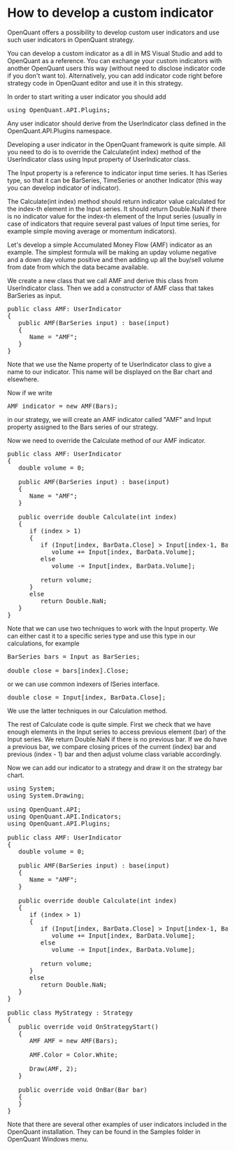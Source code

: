 # How to develop a custom indicator

OpenQuant offers a possibility to develop custom user indicators and use such user indicators in 
OpenQuant strategy.

You can develop a custom indicator as a dll in MS Visual Studio and add to OpenQuant as a reference. 
You can exchange your custom indicators with another OpenQuant users this way (without need to 
disclose indicator code if you don't want to). Alternatively, you can add indicator code right before 
strategy code in OpenQuant editor and use it in this strategy.  

In order to start writing a user indicator you should add 
<pre>
using OpenQuant.API.Plugins;
</pre>
Any user indicator should derive from the UserIndicator class defined in the OpenQuant.API.Plugins 
namespace. 

Developing a user indicator in the OpenQuant framework is quite simple. All you need to do is to 
override the Calculate(int index) method of the UserIndicator class using Input property of 
UserIndicator class. 

The Input property is a reference to indicator input time series. It has ISeries type, so that it can be 
BarSeries, TimeSeries or another Indicator (this way you can develop indicator of indicator). 

The Calculate(int index) method should return indicator value calculated for the index-th element in 
the Input series. It should return Double.NaN if there is no indicator value for the index-th element of 
the Input series (usually in case of indicators that require several past values of Input time series, for 
example simple moving average or momentum indicators). 

Let's develop a simple Accumulated Money Flow (AMF) indicator as an example. The simplest formula 
will be making an upday volume negative and a down day volume positive and then adding up all the 
buy/sell volume from date from which the data became available. 

We create a new class that we call AMF and derive this class from UserIndicator class. Then we add a 
constructor of AMF class that takes BarSeries as input. 
<pre>
public class AMF: UserIndicator  
{  
   public AMF(BarSeries input) : base(input)  
   {
      Name = "AMF";
   }
}
</pre>
Note that we use the Name property of te UserIndicator class to give a name to our indicator. This 
name will be displayed on the Bar chart and elsewhere. 
 
Now if we write
<pre>
AMF indicator = new AMF(Bars); 
</pre>
in our strategy, we will create an AMF indicator called "AMF" and Input property assigned to the Bars 
series of our strategy. 
 
Now we need to override the Calculate method of our AMF indicator. 
<pre>
public class AMF: UserIndicator
{
   double volume = 0;

   public AMF(BarSeries input) : base(input)
   {
      Name = "AMF";
   }

   public override double Calculate(int index)
   {
      if (index > 1)
      {
         if (Input[index, BarData.Close] > Input[index-1, BarData.Close])
            volume += Input[index, BarData.Volume];
         else
            volume -= Input[index, BarData.Volume];
         
         return volume;
      }
      else
         return Double.NaN;
   }
}
</pre>
Note that we can use two techniques to work with the Input property. We can either cast it to a 
specific series type and use this type in our calculations, for example 
<pre>
BarSeries bars = Input as BarSeries; 

double close = bars[index].Close; 
</pre>
or we can use common indexers of ISeries interface. 
<pre>
double close = Input[index, BarData.Close]; 
</pre>
We use the latter techniques in our Calculation method. 
 
The rest of Calculate code is quite simple. First we check that we have enough elements in the Input 
series to access previous element (bar) of the Input series. We return Double.NaN if there is no 
previous bar. If we do have a previous bar, we compare closing prices of the current (index) bar and 
previous (index - 1) bar and then adjust volume class variable accordingly.  
 
Now we can add our indicator to a strategy and draw it on the strategy bar chart. 
<pre>
using System;
using System.Drawing;

using OpenQuant.API;
using OpenQuant.API.Indicators;
using OpenQuant.API.Plugins;

public class AMF: UserIndicator
{
   double volume = 0;

   public AMF(BarSeries input) : base(input)
   {
      Name = "AMF";
   }

   public override double Calculate(int index)
   {
      if (index > 1)
      {
         if (Input[index, BarData.Close] > Input[index-1, BarData.Close])
            volume += Input[index, BarData.Volume];
         else
            volume -= Input[index, BarData.Volume];
         
         return volume;
      }
      else
         return Double.NaN;
   }
}

public class MyStrategy : Strategy
{
   public override void OnStrategyStart()
   {
      AMF AMF = new AMF(Bars);
      
      AMF.Color = Color.White;
      
      Draw(AMF, 2);
   }

   public override void OnBar(Bar bar)
   {
   }
}
</pre>
Note that there are several other examples of user indicators included in the OpenQuant installation. 
They can be found in the Samples folder in OpenQuant Windows menu. 